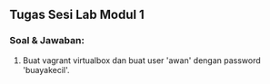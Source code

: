 ## **Tugas Sesi Lab Modul 1**
### Soal & Jawaban:
1. Buat vagrant virtualbox dan buat user 'awan' dengan password 'buayakecil'.